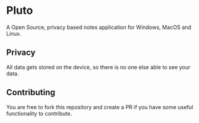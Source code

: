 # Pluto

A Open Source, privacy based notes application for Windows, MacOS and Linux.

## Privacy

All data gets stored on the device, so there is no one else able to see your data.

## Contributing

You are free to fork this repository and create a PR if you have some useful functionality to contribute.
